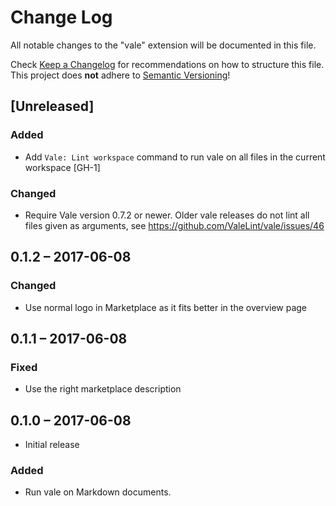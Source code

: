 # Change Log
All notable changes to the "vale" extension will be documented in this file.

Check [Keep a Changelog](http://keepachangelog.com/) for recommendations on how
to structure this file.  This project does **not** adhere to [Semantic
Versioning](http://semver.org/)!

## [Unreleased]
### Added
- Add `Vale: Lint workspace` command to run vale on all files in the current
  workspace [GH-1]

### Changed
- Require Vale version 0.7.2 or newer.  Older vale releases do not lint all
  files given as arguments, see <https://github.com/ValeLint/vale/issues/46>

## 0.1.2 – 2017-06-08
### Changed
- Use normal logo in Marketplace as it fits better in the overview page

## 0.1.1 – 2017-06-08
### Fixed
- Use the right marketplace description

## 0.1.0 – 2017-06-08
- Initial release

### Added
- Run vale on Markdown documents.
